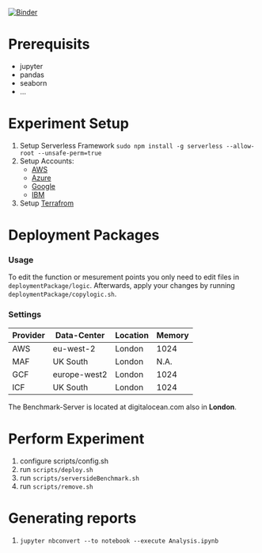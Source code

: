 [![Binder](https://mybinder.org/badge_logo.svg)](https://mybinder.org/v2/gh/tawalaya/FaaSElasticityEngineering/master?filepath=Plots.ipynb)
# Prerequisits
- jupyter
- pandas
- seaborn
- ...

# Experiment Setup

 1. Setup Serverless Framework 
    `sudo npm install -g serverless --allow-root --unsafe-perm=true`
 2. Setup Accounts:
    - [AWS](https://serverless.com/framework/docs/providers/aws/guide/credentials/)
    - [Azure](https://serverless.com/framework/docs/providers/azure/guide/credentials/)
    - [Google](https://serverless.com/framework/docs/providers/google/guide/credentials/)
    - [IBM](https://serverless.com/framework/docs/providers/openwhisk/guide/credentials/)
 3. Setup [Terrafrom](https://learn.hashicorp.com/terraform/getting-started/install.html)

# Deployment Packages

 ### Usage
 To edit the function or mesurement points you only need to edit files in `deploymentPackage/logic`.
 Afterwards, apply your changes by running `deploymentPackage/copylogic.sh`.
 
 ### Settings
| Provider | Data-Center  | Location | Memory |
|----------|--------------|----------|--------|
| AWS      | eu-west-2    | London   | 1024   |
| MAF      | UK South     | London   | N.A.   |
| GCF      | europe-west2 | London   | 1024   |
| ICF      | UK South     | London   | 1024   |

The Benchmark-Server is located at digitalocean.com also in **London**.


 # Perform Experiment
 1. configure scripts/config.sh
 5. run `scripts/deploy.sh`
 6. run `scripts/serversideBenchmark.sh`
 7. run `scripts/remove.sh`

 # Generating reports
 1. `jupyter nbconvert --to notebook --execute Analysis.ipynb` 
